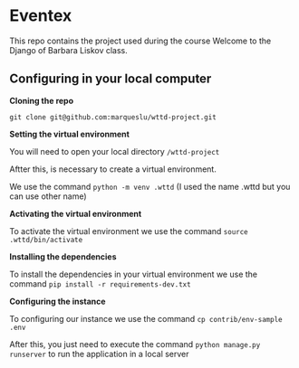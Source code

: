 # Eventex

This repo contains the project used during the course Welcome to the Django of Barbara Liskov class.

## Configuring in your local computer

**Cloning the repo**

`git clone git@github.com:marqueslu/wttd-project.git`

**Setting the virtual environment**

You will need to open your local directory `/wttd-project`

Aftter this, is necessary to create a virtual environment.

We use the command `python -m venv .wttd` (I used the name .wttd but you can use other name)

**Activating the virtual environment**

To activate the virtual environment we use the command `source .wttd/bin/activate`

**Installing the dependencies**

To install the dependencies in your virtual environment we use the command `pip install -r requirements-dev.txt`

**Configuring the instance**

To configuring our instance we use the command `cp contrib/env-sample .env`


After this, you just need to execute the command `python manage.py runserver` to run the application in a local server
